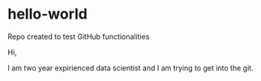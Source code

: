 # hello-world
Repo created to test GitHub functionalities

Hi,

I am two year expirienced data scientist and I am trying to get into the git.

